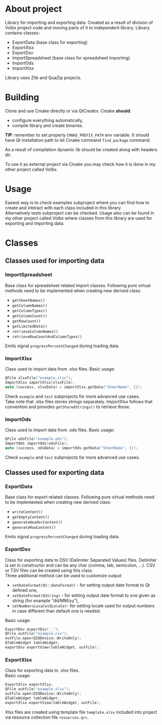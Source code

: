 # About project
 Library for importing and exporting data. Created as a result of division of  Volbx project code and moving parts of it to independent library. Library contains classes:  
 + ExportData (base class for exporting)
 + ExportXlsx
 + ExportDsv
 + ImportSpreadsheet (base class for spreadsheet importing)
 + ImportOds
 + ImportXlsx  

Library uses Zlib and QuaZip projects.
# Building
Clone and use Cmake directly or via QtCreator. Cmake **should**:
+ configure everything automatically,
+ compile library and create binaries.

**TIP**: remember to set properly `CMAKE_PREFIX_PATH` env variable. It should have Qt installation path to let Cmake command `find_package` command.  

As a result of compilation dynamic lib should be created along with headers dir.

To use it as external project via Cmake you may check how it is done in my other project called Volbx.

# Usage
Easiest way is to check examples subproject where you can find how to create and interact with each class included in this library.  
Alternatively tests subproject can be checked. Usage also can be found in my other project called Volbx where classes from this library are used for exporting and importing data.

# Classes
## Classes used for importing data
### ImportSpreadsheet
Base class for spreadsheet related import classes. Following pure virtual methods need to be implemented when creating new derived class:
+ `getSheetNames()`
+ `getColumnNames()`
+ `getColumnTypes()`
+ `getColumnCount()`
+ `getRowCount()`
+ `getLimitedData()`
+ `retrieveColumnNames()`
+ `retrieveRowCountAndColumnTypes()`

Emits signal `progressPercentChanged` during loading data.
### ImportXlsx
Class used to import data from .xlsx files. Basic usage:
```cpp
QFile xlsxFile("example.xlsx");
ImportXlsx importXlsx(xlsxFile);
auto [success, xlsxData] = importXlsx.getData("SheetName", {});
```
Check `example` and `test` subprojects for more advanced use cases.  
Take note that .xlsx files stores strings separately. ImportXlsx follows that convention and provides `getSharedStrings()` to retrieve those.
### ImportOds
Class used to import data from .ods files. Basic usage:
```cpp
QFile odsFile("example.ods");
ImportOds importOds(odsFile);
auto [success, odsData] = importOds.getData("SheetName", {});
```
Check `example` and `test` subprojects for more advanced use cases.  
## Classes used for exporting data
### ExportData
Base class for export related classes. Following pure virtual methods need to be implemented when creating new derived class:
+ `writeContent()`
+ `getEmptyContent()`
+ `generateHeaderContent()`
+ `generateRowContent()`

Emits signal `progressPercentChanged` during loading data.
### ExportDsv
Class for exporting data to DSV (Delimiter Separated Values) files. Delimiter is set in constructor and can be any char (comma, tab, semicolon, ...). CSV or TSV files can be created using this class.   
Three additional method can be used to customize output:
+ `setDateFormat(Qt::DateFormat)` - for setting output date format to Qt defined one,
+ `setDateFormat(QString)` - for setting output date format to one given as string (for example "dd/MM/yy"),
+ `setNumbersLocale(QLocale)`- for setting locale used for output numbers in case different than default one is needed.  

Basic usage:
```cpp
ExportDsv exportDsv(',');
QFile outFile("example.csv");
outFile.open(QIODevice::WriteOnly);
QTableWidget tableWidget;
exportDsv.exportView(tableWidget, outFile);
```
### ExportXlsx
Class for exporting data to .xlsx files.  
Basic usage:
```cpp
ExportXlsx exportXlsx;
QFile outFile("example.xlsx");
outFile.open(QIODevice::WriteOnly);
QTableWidget tableWidget;
exportXlsx.exportView(tableWidget, outFile);
```
Xlsx files are created using template file `template.xlsx` included into project via resource collection file `resources.qrc`.